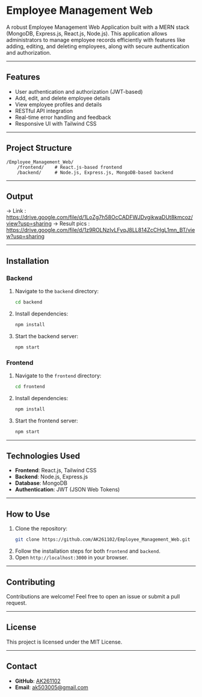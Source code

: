 
# Employee Management Web

A robust Employee Management Web Application built with a MERN stack (MongoDB, Express.js, React.js, Node.js). This application allows administrators to manage employee records efficiently with features like adding, editing, and deleting employees, along with secure authentication and authorization.

---

## Features

- User authentication and authorization (JWT-based)
- Add, edit, and delete employee details
- View employee profiles and details
- RESTful API integration
- Real-time error handling and feedback
- Responsive UI with Tailwind CSS

---

## Project Structure

```
/Employee_Management_Web/
    /frontend/    # React.js-based frontend
    /backend/     # Node.js, Express.js, MongoDB-based backend
```

---

## Output

-> Link : https://drive.google.com/file/d/1LoZg7h58OcCADFWJDvgikwaDUt8kmcoz/view?usp=sharing
-> Result pics : https://drive.google.com/file/d/1z9ROLNzIvLFyqJ8LL814ZcCHgL1mn_BT/view?usp=sharing

---

## Installation

### Backend
1. Navigate to the `backend` directory:
   ```bash
   cd backend
   ```
2. Install dependencies:
   ```bash
   npm install
   ```
3. Start the backend server:
   ```bash
   npm start
   ```

### Frontend
1. Navigate to the `frontend` directory:
   ```bash
   cd frontend
   ```
2. Install dependencies:
   ```bash
   npm install
   ```
3. Start the frontend server:
   ```bash
   npm start
   ```

---

## Technologies Used

- **Frontend**: React.js, Tailwind CSS
- **Backend**: Node.js, Express.js
- **Database**: MongoDB
- **Authentication**: JWT (JSON Web Tokens)

---

## How to Use

1. Clone the repository:
   ```bash
   git clone https://github.com/AK261102/Employee_Management_Web.git
   ```
2. Follow the installation steps for both `frontend` and `backend`.
3. Open `http://localhost:3000` in your browser.

---

## Contributing

Contributions are welcome! Feel free to open an issue or submit a pull request.

---

## License

This project is licensed under the MIT License.

---

## Contact

- **GitHub**: [AK261102](https://github.com/AK261102)
- **Email**: [ak503005@gmail.com](ak503005@gmail.com)
